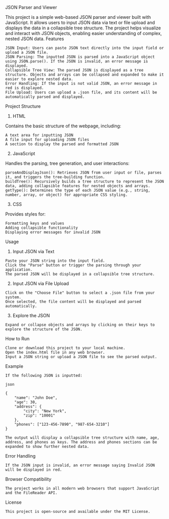 JSON Parser and Viewer

This project is a simple web-based JSON parser and viewer built with JavaScript. It allows users to input JSON data via text or file upload and displays the data in a collapsible tree structure. The project helps visualize and interact with JSON objects, enabling easier understanding of complex, nested JSON data.
Features

    JSON Input: Users can paste JSON text directly into the input field or upload a JSON file.
    JSON Parsing: The inputted JSON is parsed into a JavaScript object using JSON.parse(). If the JSON is invalid, an error message is displayed.
    Collapsible Tree View: The parsed JSON is displayed as a tree structure. Objects and arrays can be collapsed and expanded to make it easier to explore nested data.
    Error Handling: If the input is not valid JSON, an error message in red is displayed.
    File Upload: Users can upload a .json file, and its content will be automatically parsed and displayed.

Project Structure
1. HTML

Contains the basic structure of the webpage, including:

    A text area for inputting JSON
    A file input for uploading JSON files
    A section to display the parsed and formatted JSON

2. JavaScript

Handles the parsing, tree generation, and user interactions:

    parseAndDisplayJson(): Retrieves JSON from user input or file, parses it, and triggers the tree-building function.
    buildTree(): Recursively builds a tree structure to represent the JSON data, adding collapsible features for nested objects and arrays.
    getType(): Determines the type of each JSON value (e.g., string, number, array, or object) for appropriate CSS styling.

3. CSS

Provides styles for:

    Formatting keys and values
    Adding collapsible functionality
    Displaying error messages for invalid JSON

Usage
  1. Input JSON via Text

    Paste your JSON string into the input field.
    Click the "Parse" button or trigger the parsing through your application.
    The parsed JSON will be displayed in a collapsible tree structure.

  2. Input JSON via File Upload

    Click on the "Choose File" button to select a .json file from your system.
    Once selected, the file content will be displayed and parsed automatically.

  3. Explore the JSON

    Expand or collapse objects and arrays by clicking on their keys to explore the structure of the JSON.

How to Run

    Clone or download this project to your local machine.
    Open the index.html file in any web browser.
    Input a JSON string or upload a JSON file to see the parsed output.


Example

    If the following JSON is inputted:

    json

    {
        "name": "John Doe",
        "age": 30,
        "address": {
            "city": "New York",
            "zip": "10001"
        },
        "phones": ["123-456-7890", "987-654-3210"]
    }

    The output will display a collapsible tree structure with name, age, address, and phones as keys. The address and phones sections can be expanded to show further nested data.

Error Handling

    If the JSON input is invalid, an error message saying Invalid JSON will be displayed in red.

Browser Compatibility
  
    The project works in all modern web browsers that support JavaScript and the FileReader API.
License

    This project is open-source and available under the MIT License.
